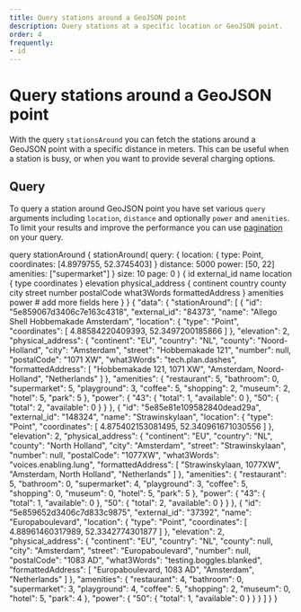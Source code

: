 ```yaml
---
title: Query stations around a GeoJSON point
description: Query stations at a specific location or GeoJSON point.
order: 4
frequently:
- id
---
```


# Query stations around a GeoJSON point
With the query `stationsAround` you can fetch the stations around a GeoJSON point with a specific distance in meters. This can be useful when a station is busy, or when you want to provide several charging options.

<api-reference-actions example-url="http;//dfd.com" url="https://playground.chargetrip.com/?page=stationAround"></api-reference-actions>
## Query
To query a station around GeoJSON point you have set various `query` arguments including `location`, `distance` and optionally `power` and `amenities`. To limit your results and improve the performance you can use [pagination](/API-Reference/API/pagination) on your query.

<schema name="stationAround" :frequent="frequently"></schema>

<response error="stationAround"></response>

<playground>
<code-block lang="graphql" type="query">					
query stationAround {
  stationAround(
    query: {
      location: { type: Point, coordinates: [4.8979755, 52.3745403] }
      distance: 5000
      power: [50, 22]
      amenities: ["supermarket"]
    }
    size: 10
    page: 0
  ) {
    id
    external_id
    name
    location {
      type
      coordinates
    }
    elevation
    physical_address {
      continent
      country
      county
      city
      street
      number
      postalCode
      what3Words
      formattedAddress
    }
    amenities
    power
    # add more fields here
  }
}

</code-block>
<code-block lang="json" type="response">
{
  "data": {
    "stationAround": [
      {
        "id": "5e859067d3406c7e163c4318",
        "external_id": "84373",
        "name": "Allego Shell Hobbemakade Amsterdam",
        "location": {
          "type": "Point",
          "coordinates": [
            4.88584220409393,
            52.3497200185866
          ]
        },
        "elevation": 2,
        "physical_address": {
          "continent": "EU",
          "country": "NL",
          "county": "Noord-Holland",
          "city": "Amsterdam",
          "street": "Hobbemakade 121",
          "number": null,
          "postalCode": "1071 XW",
          "what3Words": "tech.plan.dashes",
          "formattedAddress": [
            "Hobbemakade 121, 1071 XW",
            "Amsterdam, Noord-Holland",
            "Netherlands"
          ]
        },
        "amenities": {
          "restaurant": 5,
          "bathroom": 0,
          "supermarket": 5,
          "playground": 3,
          "coffee": 5,
          "shopping": 2,
          "museum": 2,
          "hotel": 5,
          "park": 5
        },
        "power": {
          "43": {
            "total": 1,
            "available": 0
          },
          "50": {
            "total": 2,
            "available": 0
          }
        }
      },
      {
        "id": "5e85e81e109582840dead29a",
        "external_id": "148324",
        "name": "Strawinskylaan",
        "location": {
          "type": "Point",
          "coordinates": [
            4.875402153081495,
            52.340961671030556
          ]
        },
        "elevation": 2,
        "physical_address": {
          "continent": "EU",
          "country": "NL",
          "county": "North Holland",
          "city": "Amsterdam",
          "street": "Strawinskylaan",
          "number": null,
          "postalCode": "1077XW",
          "what3Words": "voices.enabling.lung",
          "formattedAddress": [
            "Strawinskylaan, 1077XW",
            "Amsterdam, North Holland",
            "Netherlands"
          ]
        },
        "amenities": {
          "restaurant": 5,
          "bathroom": 0,
          "supermarket": 4,
          "playground": 3,
          "coffee": 5,
          "shopping": 0,
          "museum": 0,
          "hotel": 5,
          "park": 5
        },
        "power": {
          "43": {
            "total": 1,
            "available": 0
          },
          "50": {
            "total": 2,
            "available": 0
          }
        }
      },
      {
        "id": "5e859652d3406c7d833c9875",
        "external_id": "37392",
        "name": "Europaboulevard",
        "location": {
          "type": "Point",
          "coordinates": [
            4.88961460317989,
            52.3342774301877
          ]
        },
        "elevation": 2,
        "physical_address": {
          "continent": "EU",
          "country": "NL",
          "county": null,
          "city": "Amsterdam",
          "street": "Europaboulevard",
          "number": null,
          "postalCode": "1083 AD",
          "what3Words": "testing.boggles.blanked",
          "formattedAddress": [
            "Europaboulevard, 1083 AD",
            "Amsterdam",
            "Netherlands"
          ]
        },
        "amenities": {
          "restaurant": 4,
          "bathroom": 0,
          "supermarket": 3,
          "playground": 4,
          "coffee": 5,
          "shopping": 2,
          "museum": 0,
          "hotel": 5,
          "park": 4
        },
        "power": {
          "50": {
            "total": 1,
            "available": 0
          }
        }
      }
    ]
  }
}
</code-block>
</playground>
